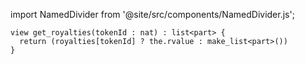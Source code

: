 import NamedDivider from '@site/src/components/NamedDivider.js';

<NamedDivider title="Code" width="1.5"/>

```archetype
view get_royalties(tokenId : nat) : list<part> {
  return (royalties[tokenId] ? the.rvalue : make_list<part>())
}
```